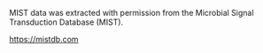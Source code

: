 MIST data was extracted with permission from the Microbial Signal Transduction Database (MIST).

https://mistdb.com
